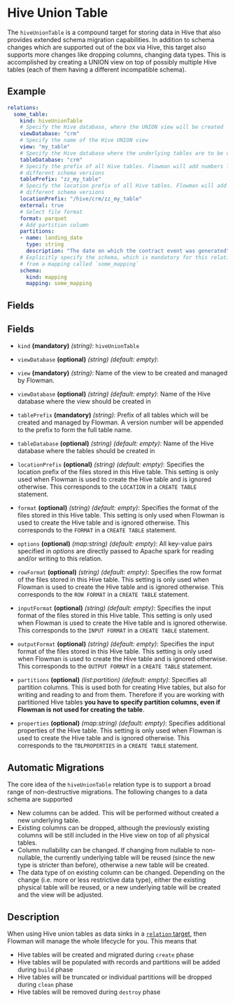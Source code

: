 # Hive Union Table

The `hiveUnionTable` is a compound target for storing data in Hive that also provides extended schema migration
capabilities. In addition to schema changes which are supported out of the box via Hive, this target also supports
more changes like dropping columns, changing data types. This is accomplished by creating a UNION view on top of
possibly multiple Hive tables (each of them having a different incompatible schema).

## Example

```yaml
relations:
  some_table:
    kind: hiveUnionTable
    # Specify the Hive database, where the UNION view will be created
    viewDatabase: "crm"
    # Specify the name of the Hive UNION view
    view: "my_table"
    # Specify the Hive database where the underlying tables are to be created
    tableDatabase: "crm"
    # Specify the prefix of all Hive tables. Flowman will add numbers like 1,2,3,... to the prefix for 
    # different schema versions
    tablePrefix: "zz_my_table"
    # Specify the location prefix of all Hive tables. Flowman will add numbers like 1,2,3,... to the prefix for 
    # different schema versions
    locationPrefix: "/hive/crm/zz_my_table"
    external: true
    # Select file format
    format: parquet
    # Add partition column
    partitions:
    - name: landing_date
      type: string
      description: "The date on which the contract event was generated"
    # Explicitly specify the schema, which is mandatory for this relation type. In this case the schema is inferred
    # from a mapping called `some_mapping`
    schema:
      kind: mapping
      mapping: some_mapping
```

## Fields

## Fields
* `kind` **(mandatory)** *(string)*: `hiveUnionTable`

* `viewDatabase` **(optional)** *(string)* *(default: empty)*: 

* `view` **(mandatory)** *(string)*: 
Name of the view to be created and managed by Flowman.

* `viewDatabase` **(optional)** *(string)* *(default: empty)*: 
Name of the Hive database where the view should be created in

* `tablePrefix` **(mandatory)** *(string)*: 
Prefix of all tables which will be created and managed by Flowman. A version number will be appended to the prefix
to form the full table name.

* `tableDatabase` **(optional)** *(string)* *(default: empty)*: 
Name of the Hive database where the tables should be created in

 * `locationPrefix` **(optional)** *(string)* *(default: empty)*:
 Specifies the location prefix of the files stored in this Hive table. This setting is only used
 when Flowman is used to create the Hive table and is ignored otherwise. This corresponds
 to the `LOCATION` in a `CREATE TABLE` statement.
 
 * `format` **(optional)** *(string)* *(default: empty)*:
 Specifies the format of the files stored in this Hive table. This setting is only used
 when Flowman is used to create the Hive table and is ignored otherwise. This corresponds
 to the `FORMAT` in a `CREATE TABLE` statement.

* `options` **(optional)** *(map:string)* *(default: empty)*:
  All key-value pairs specified in *options* are directly passed to Apache spark for reading
  and/or writing to this relation.

 * `rowFormat` **(optional)** *(string)* *(default: empty)*:
 Specifies the row format of the files stored in this Hive table. This setting is only used
 when Flowman is used to create the Hive table and is ignored otherwise. This corresponds
 to the `ROW FORMAT` in a `CREATE TABLE` statement.

 * `inputFormat` **(optional)** *(string)* *(default: empty)*:
 Specifies the input format of the files stored in this Hive table. This setting is only used
 when Flowman is used to create the Hive table and is ignored otherwise. This corresponds
 to the `INPUT FORMAT` in a `CREATE TABLE` statement.

 * `outputFormat` **(optional)** *(string)* *(default: empty)*:
 Specifies the input format of the files stored in this Hive table. This setting is only used
 when Flowman is used to create the Hive table and is ignored otherwise. This corresponds
 to the `OUTPUT FORMAT` in a `CREATE TABLE` statement.

 * `partitions` **(optional)** *(list:partition)* *(default: empty)*:
 Specifies all partition columns. This is used both for creating Hive tables, but also for
 writing and reading to and from them. Therefore if you are working with partitioned Hive
 tables **you have to specify partition columns, even if Flowman is not used for creating
 the table**.

 * `properties` **(optional)** *(map:string)* *(default: empty)*:
 Specifies additional properties of the Hive table. This setting is only used
 when Flowman is used to create the Hive table and is ignored otherwise. This corresponds
 to the `TBLPROPERTIES` in a `CREATE TABLE` statement.


## Automatic Migrations

The core idea of the `hiveUnionTable` relation type is to support a broad range of non-destructive migrations. The
following changes to a data schema are supported
* New columns can be added. This will be performed without created a new underlying table.
* Existing columns can be dropped, although the previously existing columns will be still included in the Hive view
  on top of all physical tables.
* Column nullability can be changed. If changing from nullable to non-nullable, the currently underlying table will
  be reused (since the new type is stricter than before), otherwise a new table will be created.
* The data type of on existing column can be changed. Depending on the change (i.e. more or less restrictive data type), 
  either the existing physical table will be reused, or a new underlying table will be created and the view will be
  adjusted.


## Description

When using Hive union tables as data sinks in a [`relation` target](../target/relation.md), then Flowman will  manage the
whole lifecycle for you. This means that
* Hive tables will be created and migrated during `create` phase
* Hive tables will be populated with records and partitions will be added during `build` phase
* Hive tables will be truncated or individual partitions will be dropped during `clean` phase
* Hive tables will be removed during `destroy` phase

